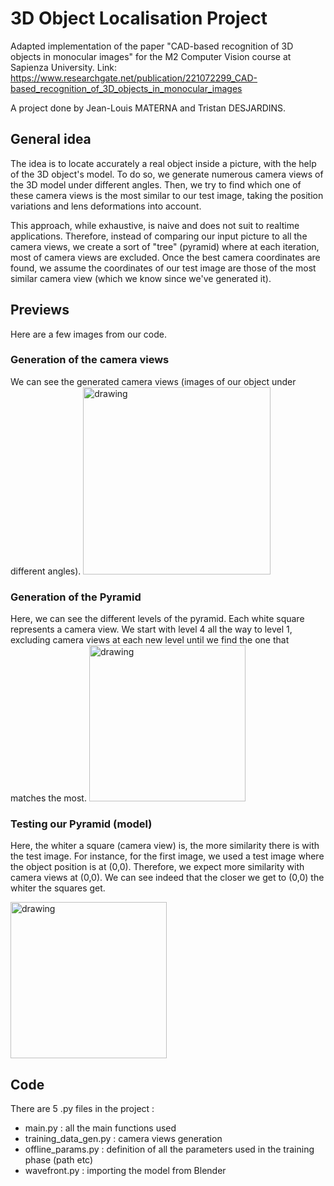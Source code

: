 # 3D Object Localisation Project
Adapted implementation of the paper "CAD-based recognition of 3D objects in monocular images" for the M2 Computer Vision course at Sapienza University.
Link: https://www.researchgate.net/publication/221072299_CAD-based_recognition_of_3D_objects_in_monocular_images

A project done by Jean-Louis MATERNA and Tristan DESJARDINS.

## General idea  

The idea is to locate accurately a real object inside a picture, with the help of the 3D object's model. To do so, we generate numerous camera views of the 3D model under different angles. Then, we try to find which one of these camera views is the most similar to our test image, taking the position variations and lens deformations into account. 

This approach, while exhaustive, is naive and does not suit to realtime applications. 
Therefore, instead of comparing our input picture to all the camera views, we create a sort of "tree" (pyramid) where at each iteration, most of camera views are excluded. Once the best camera coordinates are found, we assume the coordinates of our test image are those of the most similar camera view (which we know since we've generated it).  

## Previews

Here are a few images from our code. 

### Generation of the camera views

We can see the generated camera views (images of our object under different angles). 
<img src="https://user-images.githubusercontent.com/62900180/154372769-5c2147b2-67d4-4b44-8040-88baf28e94b2.png" alt="drawing" height="300"/>

### Generation of the Pyramid

Here, we can see the different levels of the pyramid. Each white square represents a camera view. We start with level 4 all the way to level 1, excluding camera views at each new level until we find the one that matches the most. 
<img src= "https://user-images.githubusercontent.com/62900180/154379798-5230db5b-cb0f-4eec-ac57-d2b4bfcd8caf.png" alt="drawing" height="250"/>

### Testing our Pyramid (model)

Here, the whiter a square (camera view) is, the more similarity there is with the test image. For instance, for the first image, we used a test image where the object position is at (0,0). Therefore, we expect more similarity with camera views at (0,0). We can see indeed that the closer we get to (0,0) the whiter the squares get. 

<img src= "https://user-images.githubusercontent.com/62900180/154373440-254234a1-6aed-4fe7-a0c8-30771b5d7ae8.png" alt="drawing" height="250"/>

## Code
There are 5 .py files in the project :
- main.py : all the main functions used
- training_data_gen.py : camera views generation
- offline_params.py : definition of all the parameters used in the training phase (path etc)
- wavefront.py : importing the model from Blender


